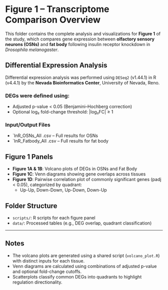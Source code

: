 # Figure 1 – Transcriptome Comparison Overview

This folder contains the complete analysis and visualizations for **Figure 1** of the study, which compares gene expression between **olfactory sensory neurons (OSNs)** and **fat body** following insulin receptor knockdown in *Drosophila melanogaster*.


##  Differential Expression Analysis

Differential expression analysis was performed using `DESeq2` (v1.44.1) in R (v4.4.1) by the **Nevada Bioinformatics Center**, University of Nevada, Reno.

### DEGs were defined using:
- Adjusted p-value < 0.05 (Benjamini–Hochberg correction)
- Optional log₂ fold-change threshold: |log₂FC| ≥ 1

### Input/Output Files
- `InR_OSNs_All .csv – Full results for OSNs
- `InR_Fatbody_All .csv – Full results for fat body

##  Figure 1 Panels

- **Figure 1A & 1B**: Volcano plots of DEGs in OSNs and Fat Body
- **Figure 1C**: Venn diagrams showing gene overlaps across tissues
- **Figure 1D**: Pairwise correlation plot of commonly significant genes (padj < 0.05), categorized by quadrant:
  - Up-Up, Down-Down, Up-Down, Down-Up

##  Folder Structure

- `scripts/`: R scripts for each figure panel  
- `data/`: Processed tables (e.g., DEG overlap, quadrant classification)

---

##  Notes

- The volcano plots are generated using a shared script (`volcano_plot.R`) with distinct inputs for each tissue.
- Venn diagrams are calculated using combinations of adjusted p-value and optional fold-change cutoffs.
- Scatterplots classify common DEGs into quadrants to highlight regulation directionality.



